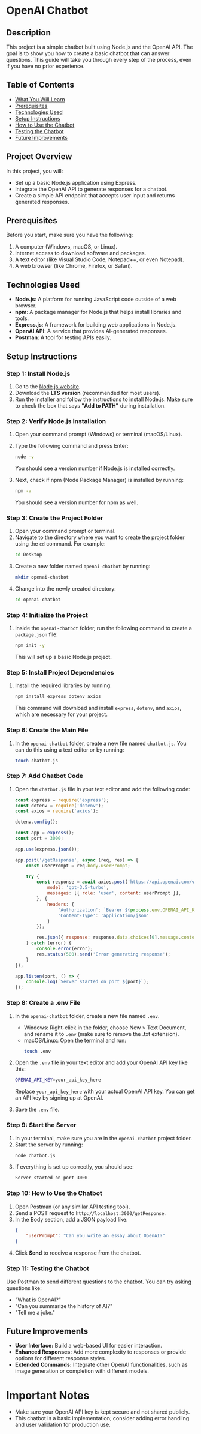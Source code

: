 # OpenAI Chatbot

## Description
This project is a simple chatbot built using Node.js and the OpenAI API. The goal is to show you how to create a basic chatbot that can answer questions. This guide will take you through every step of the process, even if you have no prior experience.

## Table of Contents
- [What You Will Learn](#what-you-will-learn)
- [Prerequisites](#prerequisites)
- [Technologies Used](#technologies-used)
- [Setup Instructions](#setup-instructions)
- [How to Use the Chatbot](#how-to-use-the-chatbot)
- [Testing the Chatbot](#testing-the-chatbot)
- [Future Improvements](#future-improvements)

## Project Overview
In this project, you will:
- Set up a basic Node.js application using Express.
- Integrate the OpenAI API to generate responses for a chatbot.
- Create a simple API endpoint that accepts user input and returns generated responses.

## Prerequisites
Before you start, make sure you have the following:
1. A computer (Windows, macOS, or Linux).
2. Internet access to download software and packages.
3. A text editor (like Visual Studio Code, Notepad++, or even Notepad).
4. A web browser (like Chrome, Firefox, or Safari).

## Technologies Used
- **Node.js**: A platform for running JavaScript code outside of a web browser.
- **npm**: A package manager for Node.js that helps install libraries and tools.
- **Express.js**: A framework for building web applications in Node.js.
- **OpenAI API**: A service that provides AI-generated responses.
- **Postman**: A tool for testing APIs easily.

## Setup Instructions

### Step 1: Install Node.js
1. Go to the [Node.js website](https://nodejs.org/).
2. Download the **LTS version** (recommended for most users).
3. Run the installer and follow the instructions to install Node.js. Make sure to check the box that says **"Add to PATH"** during installation.

### Step 2: Verify Node.js Installation
1. Open your command prompt (Windows) or terminal (macOS/Linux).
2. Type the following command and press Enter:
    ```bash
    node -v
    ```
   You should see a version number if Node.js is installed correctly.

3. Next, check if npm (Node Package Manager) is installed by running:
    ```bash
    npm -v
    ```
   You should see a version number for npm as well.

### Step 3: Create the Project Folder
1. Open your command prompt or terminal.
2. Navigate to the directory where you want to create the project folder using the `cd` command. For example:
    ```bash
    cd Desktop
    ```
3. Create a new folder named `openai-chatbot` by running:
    ```bash
    mkdir openai-chatbot
    ```
4. Change into the newly created directory:
    ```bash
    cd openai-chatbot
    ```

### Step 4: Initialize the Project
1. Inside the `openai-chatbot` folder, run the following command to create a `package.json` file:
    ```bash
    npm init -y
    ```
   This will set up a basic Node.js project.

### Step 5: Install Project Dependencies
1. Install the required libraries by running:
    ```bash
    npm install express dotenv axios
    ```
   This command will download and install `express`, `dotenv`, and `axios`, which are necessary for your project.

### Step 6: Create the Main File
1. In the `openai-chatbot` folder, create a new file named `chatbot.js`. You can do this using a text editor or by running:
    ```bash
    touch chatbot.js
    ```

### Step 7: Add Chatbot Code
1. Open the `chatbot.js` file in your text editor and add the following code:

    ```javascript
    const express = require('express');
    const dotenv = require('dotenv');
    const axios = require('axios');

    dotenv.config();

    const app = express();
    const port = 3000;

    app.use(express.json());

    app.post('/getResponse', async (req, res) => {
        const userPrompt = req.body.userPrompt;

        try {
            const response = await axios.post('https://api.openai.com/v1/chat/completions', {
                model: 'gpt-3.5-turbo',
                messages: [{ role: 'user', content: userPrompt }],
            }, {
                headers: {
                    'Authorization': `Bearer ${process.env.OPENAI_API_KEY}`,
                    'Content-Type': 'application/json'
                }
            });

            res.json({ response: response.data.choices[0].message.content });
        } catch (error) {
            console.error(error);
            res.status(500).send('Error generating response');
        }
    });

    app.listen(port, () => {
        console.log(`Server started on port ${port}`);
    });
    ```

### Step 8: Create a .env File
1. In the `openai-chatbot` folder, create a new file named `.env`. 
   - Windows: Right-click in the folder, choose New > Text Document, and rename it to `.env` (make sure to remove the .txt extension).
   - macOS/Linux: Open the terminal and run:
     ```bash
     touch .env
     ```

2. Open the `.env` file in your text editor and add your OpenAI API key like this:
    ```bash
    OPENAI_API_KEY=your_api_key_here
    ```
   Replace `your_api_key_here` with your actual OpenAI API key. You can get an API key by signing up at OpenAI.

3. Save the `.env` file.

### Step 9: Start the Server
1. In your terminal, make sure you are in the `openai-chatbot` project folder.
2. Start the server by running:
    ```bash
    node chatbot.js
    ```
3. If everything is set up correctly, you should see:
    ```bash
    Server started on port 3000
    ```

### Step 10: How to Use the Chatbot
1. Open Postman (or any similar API testing tool).
2. Send a POST request to `http://localhost:3000/getResponse`.
3. In the Body section, add a JSON payload like:
    ```json
    {
        "userPrompt": "Can you write an essay about OpenAI?"
    }
    ```
4. Click **Send** to receive a response from the chatbot.

### Step 11: Testing the Chatbot
Use Postman to send different questions to the chatbot. You can try asking questions like:
- "What is OpenAI?"
- "Can you summarize the history of AI?"
- "Tell me a joke."

## Future Improvements
- **User Interface:** Build a web-based UI for easier interaction.
- **Enhanced Responses:** Add more complexity to responses or provide options for different response styles.
- **Extended Commands:** Integrate other OpenAI functionalities, such as image generation or completion with different models.

# Important Notes
- Make sure your OpenAI API key is kept secure and not shared publicly.
- This chatbot is a basic implementation; consider adding error handling and user validation for production use.

